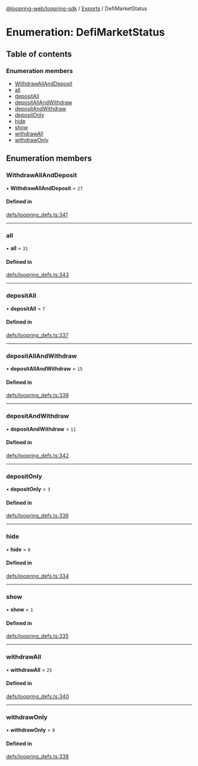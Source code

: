 [@loopring-web/loopring-sdk](../README.md) / [Exports](../modules.md) / DefiMarketStatus

# Enumeration: DefiMarketStatus

## Table of contents

### Enumeration members

- [WithdrawAllAndDeposit](DefiMarketStatus.md#withdrawallanddeposit)
- [all](DefiMarketStatus.md#all)
- [depositAll](DefiMarketStatus.md#depositall)
- [depositAllAndWithdraw](DefiMarketStatus.md#depositallandwithdraw)
- [depositAndWithdraw](DefiMarketStatus.md#depositandwithdraw)
- [depositOnly](DefiMarketStatus.md#depositonly)
- [hide](DefiMarketStatus.md#hide)
- [show](DefiMarketStatus.md#show)
- [withdrawAll](DefiMarketStatus.md#withdrawall)
- [withdrawOnly](DefiMarketStatus.md#withdrawonly)

## Enumeration members

### WithdrawAllAndDeposit

• **WithdrawAllAndDeposit** = `27`

#### Defined in

[defs/loopring_defs.ts:341](https://github.com/Loopring/loopring_sdk/blob/6d0be7c/src/defs/loopring_defs.ts#L341)

___

### all

• **all** = `31`

#### Defined in

[defs/loopring_defs.ts:343](https://github.com/Loopring/loopring_sdk/blob/6d0be7c/src/defs/loopring_defs.ts#L343)

___

### depositAll

• **depositAll** = `7`

#### Defined in

[defs/loopring_defs.ts:337](https://github.com/Loopring/loopring_sdk/blob/6d0be7c/src/defs/loopring_defs.ts#L337)

___

### depositAllAndWithdraw

• **depositAllAndWithdraw** = `15`

#### Defined in

[defs/loopring_defs.ts:339](https://github.com/Loopring/loopring_sdk/blob/6d0be7c/src/defs/loopring_defs.ts#L339)

___

### depositAndWithdraw

• **depositAndWithdraw** = `11`

#### Defined in

[defs/loopring_defs.ts:342](https://github.com/Loopring/loopring_sdk/blob/6d0be7c/src/defs/loopring_defs.ts#L342)

___

### depositOnly

• **depositOnly** = `3`

#### Defined in

[defs/loopring_defs.ts:336](https://github.com/Loopring/loopring_sdk/blob/6d0be7c/src/defs/loopring_defs.ts#L336)

___

### hide

• **hide** = `0`

#### Defined in

[defs/loopring_defs.ts:334](https://github.com/Loopring/loopring_sdk/blob/6d0be7c/src/defs/loopring_defs.ts#L334)

___

### show

• **show** = `1`

#### Defined in

[defs/loopring_defs.ts:335](https://github.com/Loopring/loopring_sdk/blob/6d0be7c/src/defs/loopring_defs.ts#L335)

___

### withdrawAll

• **withdrawAll** = `25`

#### Defined in

[defs/loopring_defs.ts:340](https://github.com/Loopring/loopring_sdk/blob/6d0be7c/src/defs/loopring_defs.ts#L340)

___

### withdrawOnly

• **withdrawOnly** = `9`

#### Defined in

[defs/loopring_defs.ts:338](https://github.com/Loopring/loopring_sdk/blob/6d0be7c/src/defs/loopring_defs.ts#L338)

